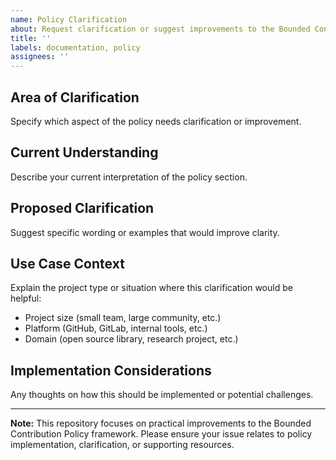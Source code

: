 ```yaml
---
name: Policy Clarification
about: Request clarification or suggest improvements to the Bounded Contribution Policy
title: ''
labels: documentation, policy
assignees: ''
---
```


## Area of Clarification

Specify which aspect of the policy needs clarification or improvement.

## Current Understanding

Describe your current interpretation of the policy section.

## Proposed Clarification

Suggest specific wording or examples that would improve clarity.

## Use Case Context

Explain the project type or situation where this clarification would be helpful:

- Project size (small team, large community, etc.)
- Platform (GitHub, GitLab, internal tools, etc.)
- Domain (open source library, research project, etc.)

## Implementation Considerations

Any thoughts on how this should be implemented or potential challenges.

---
**Note:** This repository focuses on practical improvements to the Bounded Contribution Policy framework. Please ensure your issue relates to policy implementation, clarification, or supporting resources.
